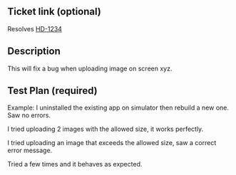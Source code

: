 ## Ticket link (optional)
Resolves [HD-1234](https://example.com)

## Description
This will fix a bug when uploading image on screen xyz.

## Test Plan (required)
<!-- Prove that the code works, attach screenshots, screen recording, anything that will prove it is safe to merge. 

- Happy path
- Error handling (uploading invalid file, uploading when offline, …)
- Existing functionality still works
-->
Example:
I uninstalled the existing app on simulator then rebuild a new one. Saw no errors.

I tried uploading 2 images with the allowed size, it works perfectly.

I tried uploading an image that exceeds the allowed size, saw a correct error message.

Tried a few times and it behaves as expected.
